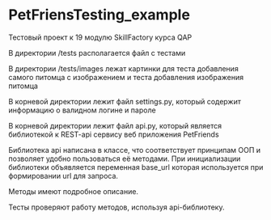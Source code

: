 # PetFriensTesting_example

Тестовый проект к 19 модулю SkillFactory курса QAP

В директории /tests располагается файл с тестами

В директории /tests/images лежат картинки для теста добавления самого питомца с изображением и теста добавления изображения питомца

В корневой директории лежит файл settings.py, который содержит информацию о валидном логине и пароле

В корневой директории лежит файл api.py, который является библиотекой к REST-api сервису веб приложения PetFriends

Библиотека api написана в классе, что соответствует принципам ООП и позволяет удобно пользоваться её методами. При инициализации библиотеки объявляется переменная base_url которая используется при формировании url для запроса.

Методы имеют подробное описание.

Тесты проверяют работу методов, используя api-библиотеку.
